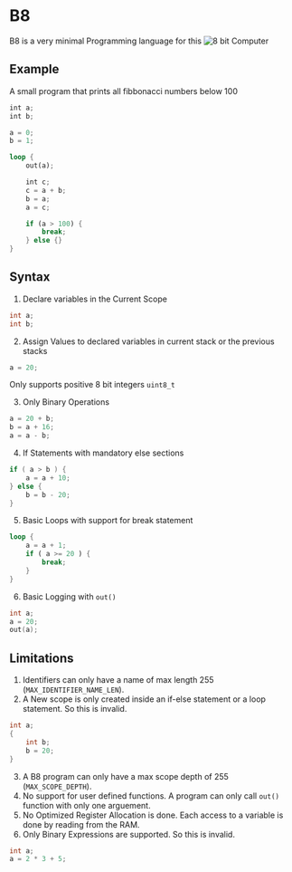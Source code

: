 # B8

B8 is a very minimal Programming language for this ![8 bit Computer](https://github.com/lightcode/8bit-computer)

## Example

A small program that prints all fibbonacci numbers below 100

```rust
int a;
int b;

a = 0;
b = 1;

loop {
	out(a);

	int c;
	c = a + b;
	b = a;
	a = c;

	if (a > 100) {
		break;
	} else {}
}
```

## Syntax

1. Declare variables in the Current Scope

```cpp
int a;
int b;
```

2. Assign Values to declared variables in current stack or the previous stacks

```cpp
a = 20;
```

Only supports positive 8 bit integers `uint8_t`

3. Only Binary Operations

```cpp
a = 20 + b;
b = a + 16;
a = a - b;
```

4. If Statements with mandatory else sections

```cpp
if ( a > b ) {
    a = a + 10;
} else {
    b = b - 20;
}
```

5. Basic Loops with support for break statement

```rust
loop {
    a = a + 1;
    if ( a >= 20 ) {
        break;
    }
}
```

6. Basic Logging with `out()`

```cpp
int a;
a = 20;
out(a);
```

## Limitations

1. Identifiers can only have a name of max length 255 (`MAX_IDENTIFIER_NAME_LEN`).
2. A New scope is only created inside an if-else statement or a loop statement. So this is invalid.

```cpp
int a;
{
    int b;
    b = 20;
}
```

3. A B8 program can only have a max scope depth of 255 (`MAX_SCOPE_DEPTH`).
4. No support for user defined functions. A program can only call `out()` function with only one arguement.
5. No Optimized Register Allocation is done. Each access to a variable is done by reading from the RAM.
6. Only Binary Expressions are supported. So this is invalid.

```cpp
int a;
a = 2 * 3 + 5;
```
